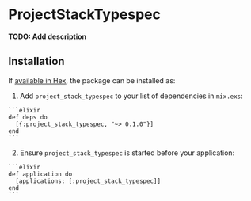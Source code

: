 # ProjectStackTypespec

**TODO: Add description**

## Installation

If [available in Hex](https://hex.pm/docs/publish), the package can be installed as:

  1. Add `project_stack_typespec` to your list of dependencies in `mix.exs`:

    ```elixir
    def deps do
      [{:project_stack_typespec, "~> 0.1.0"}]
    end
    ```

  2. Ensure `project_stack_typespec` is started before your application:

    ```elixir
    def application do
      [applications: [:project_stack_typespec]]
    end
    ```

